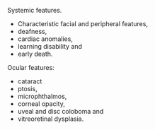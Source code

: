 Systemic features. 
- Characteristic facial and peripheral features,
- deafness, 
- cardiac anomalies, 
- learning disability and 
- early death.

Ocular features: 
- cataract 
- ptosis, 
- microphthalmos,
- corneal opacity, 
- uveal and disc coloboma and
- vitreoretinal dysplasia.